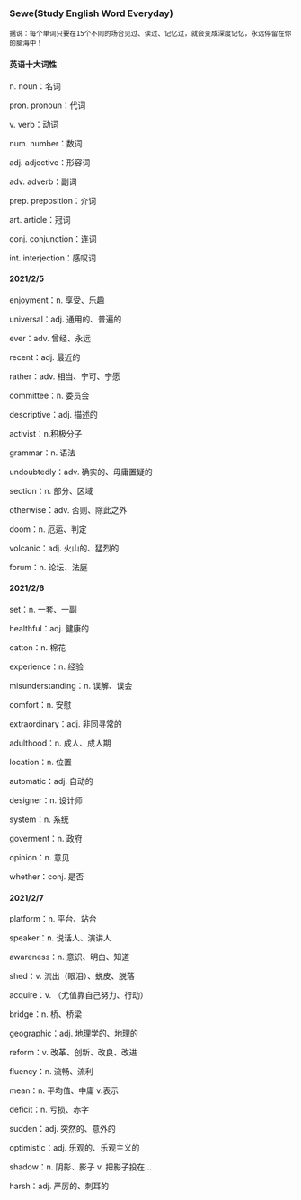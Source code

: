 ### Sewe(Study English Word Everyday)

`据说：每个单词只要在15个不同的场合见过、读过、记忆过，就会变成深度记忆，永远停留在你的脑海中！`

#### 英语十大词性

n. noun：名词

pron. pronoun：代词

v. verb：动词

num. number：数词

adj. adjective：形容词

adv. adverb：副词

prep. preposition：介词

art. article：冠词

conj. conjunction：连词

int. interjection：感叹词

#### 2021/2/5

enjoyment：n. 享受、乐趣

universal：adj. 通用的、普遍的

ever：adv. 曾经、永远

recent：adj. 最近的

rather：adv. 相当、宁可、宁愿

committee：n. 委员会

descriptive：adj. 描述的

activist：n.积极分子

grammar：n. 语法

undoubtedly：adv. 确实的、毋庸置疑的

section：n. 部分、区域

otherwise：adv. 否则、除此之外

doom：n. 厄运、判定

volcanic：adj. 火山的、猛烈的

forum：n. 论坛、法庭

#### 2021/2/6

set：n. 一套、一副

healthful：adj. 健康的

catton：n. 棉花

experience：n. 经验

misunderstanding：n. 误解、误会

comfort：n. 安慰

extraordinary：adj. 非同寻常的

adulthood：n. 成人、成人期

location：n. 位置

automatic：adj. 自动的

designer：n. 设计师

system：n. 系统

goverment：n. 政府

opinion：n. 意见

whether：conj. 是否

#### 2021/2/7

platform：n. 平台、站台

speaker：n. 说话人、演讲人

awareness：n. 意识、明白、知道

shed：v. 流出（眼泪）、蜕皮、脱落

acquire：v. （尤值靠自己努力、行动）

bridge：n. 桥、桥梁

geographic：adj. 地理学的、地理的

reform：v. 改革、创新、改良、改进

fluency：n. 流畅、流利

mean：n. 平均值、中庸 v.表示

deficit：n. 亏损、赤字

sudden：adj. 突然的、意外的

optimistic：adj. 乐观的、乐观主义的

shadow：n. 阴影、影子 v. 把影子投在...

harsh：adj. 严厉的、刺耳的